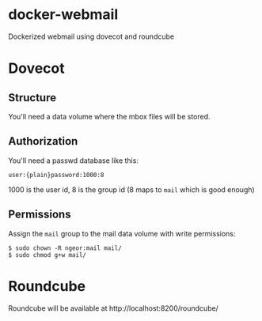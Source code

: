 # docker-webmail

Dockerized webmail using dovecot and roundcube

# Dovecot

## Structure

You'll need a data volume where the mbox files will be stored.

## Authorization

You'll need a passwd database like this:

```
user:{plain}password:1000:8
```

1000 is the user id, 8 is the group id (8 maps to `mail` which is good enough)

## Permissions

Assign the `mail` group to the mail data volume with write permissions:

```
$ sudo chown -R ngeor:mail mail/
$ sudo chmod g+w mail/
```

# Roundcube

Roundcube will be available at http://localhost:8200/roundcube/
